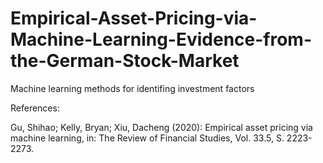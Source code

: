 # Empirical-Asset-Pricing-via-Machine-Learning-Evidence-from-the-German-Stock-Market
Machine learning methods for identifing investment factors


References:

Gu, Shihao; Kelly, Bryan; Xiu, Dacheng (2020): Empirical asset pricing via machine learning, in: The Review of Financial Studies, Vol. 33.5, S. 2223-2273.
